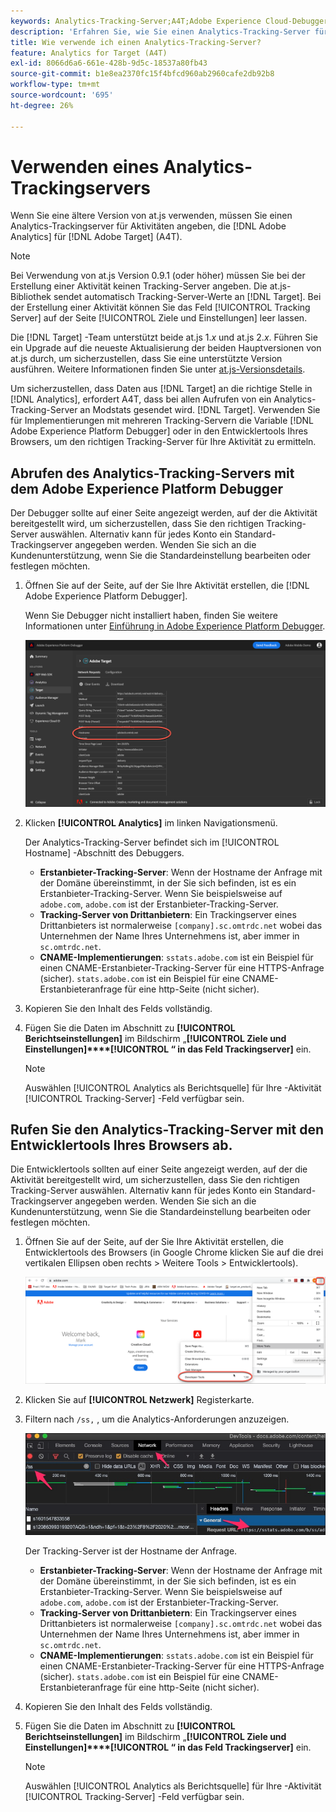 ```yaml
---
keywords: Analytics-Tracking-Server;A4T;Adobe Experience Cloud-Debugger;Adobe Experience Platform-Debugger;Berichtsquelle;Entwicklertools
description: 'Erfahren Sie, wie Sie einen Analytics-Tracking-Server für Aktivitäten angeben, die Analytics für [!DNL Target] (A4T), wenn Sie eine ältere Version von at.js verwenden. '
title: Wie verwende ich einen Analytics-Tracking-Server?
feature: Analytics for Target (A4T)
exl-id: 8066d6a6-661e-428b-9d5c-18537a80fb43
source-git-commit: b1e8ea2370fc15f4bfcd960ab2960cafe2db92b8
workflow-type: tm+mt
source-wordcount: '695'
ht-degree: 26%

---
```


# Verwenden eines Analytics-Trackingservers

Wenn Sie eine ältere Version von at.js verwenden, müssen Sie einen Analytics-Trackingserver für Aktivitäten angeben, die [!DNL Adobe Analytics] für [!DNL Adobe Target] (A4T).

>[!NOTE]
>
>Bei Verwendung von at.js Version 0.9.1 (oder höher) müssen Sie bei der Erstellung einer Aktivität keinen Tracking-Server angeben. Die at.js-Bibliothek sendet automatisch Tracking-Server-Werte an [!DNL Target]. Bei der Erstellung einer Aktivität können Sie das Feld [!UICONTROL Tracking Server] auf der Seite [!UICONTROL Ziele und Einstellungen] leer lassen.
>
>Die [!DNL Target] -Team unterstützt beide at.js 1.*x* und at.js 2.*x*. Führen Sie ein Upgrade auf die neueste Aktualisierung der beiden Hauptversionen von at.js durch, um sicherzustellen, dass Sie eine unterstützte Version ausführen. Weitere Informationen finden Sie unter [at.js-Versionsdetails](https://developer.adobe.com/target/implement/client-side/atjs/target-atjs-versions/).

Um sicherzustellen, dass Daten aus [!DNL Target] an die richtige Stelle in [!DNL Analytics], erfordert A4T, dass bei allen Aufrufen von ein Analytics-Tracking-Server an Modstats gesendet wird. [!DNL Target]. Verwenden Sie für Implementierungen mit mehreren Tracking-Servern die Variable [!DNL Adobe Experience Platform Debugger] oder in den Entwicklertools Ihres Browsers, um den richtigen Tracking-Server für Ihre Aktivität zu ermitteln.

## Abrufen des Analytics-Tracking-Servers mit dem Adobe Experience Platform Debugger

Der Debugger sollte auf einer Seite angezeigt werden, auf der die Aktivität bereitgestellt wird, um sicherzustellen, dass Sie den richtigen Tracking-Server auswählen. Alternativ kann für jedes Konto ein Standard-Trackingserver angegeben werden. Wenden Sie sich an die Kundenunterstützung, wenn Sie die Standardeinstellung bearbeiten oder festlegen möchten.

1. Öffnen Sie auf der Seite, auf der Sie Ihre Aktivität erstellen, die [!DNL Adobe Experience Platform Debugger].

   Wenn Sie Debugger nicht installiert haben, finden Sie weitere Informationen unter [Einführung in Adobe Experience Platform Debugger](https://experienceleague.adobe.com/docs/platform-learn/tutorials/data-ingestion/web-sdk/introduction-to-the-experience-platform-debugger.html?lang=de).

   ![](assets/Screen_DebuggerTrackServ.png)

1. Klicken **[!UICONTROL Analytics]** im linken Navigationsmenü.

   Der Analytics-Tracking-Server befindet sich im [!UICONTROL Hostname] -Abschnitt des Debuggers.

   * **Erstanbieter-Tracking-Server**: Wenn der Hostname der Anfrage mit der Domäne übereinstimmt, in der Sie sich befinden, ist es ein Erstanbieter-Tracking-Server. Wenn Sie beispielsweise auf `adobe.com`, `adobe.com` ist der Erstanbieter-Tracking-Server.
   * **Tracking-Server von Drittanbietern**: Ein Trackingserver eines Drittanbieters ist normalerweise `[company].sc.omtrdc.net` wobei das Unternehmen der Name Ihres Unternehmens ist, aber immer in `sc.omtrdc.net`.
   * **CNAME-Implementierungen**: `sstats.adobe.com` ist ein Beispiel für einen CNAME-Erstanbieter-Tracking-Server für eine HTTPS-Anfrage (sicher). `stats.adobe.com` ist ein Beispiel für eine CNAME-Erstanbieteranfrage für eine http-Seite (nicht sicher).

1. Kopieren Sie den Inhalt des Felds vollständig.

1. Fügen Sie die Daten im Abschnitt zu **[!UICONTROL Berichtseinstellungen]** im Bildschirm „**[!UICONTROL Ziele und Einstellungen]****[!UICONTROL “ in das Feld Trackingserver]** ein.

   >[!NOTE]
   >
   >Auswählen [!UICONTROL Analytics als Berichtsquelle] für Ihre -Aktivität [!UICONTROL Tracking-Server] -Feld verfügbar sein.

## Rufen Sie den Analytics-Tracking-Server mit den Entwicklertools Ihres Browsers ab.

Die Entwicklertools sollten auf einer Seite angezeigt werden, auf der die Aktivität bereitgestellt wird, um sicherzustellen, dass Sie den richtigen Tracking-Server auswählen. Alternativ kann für jedes Konto ein Standard-Trackingserver angegeben werden. Wenden Sie sich an die Kundenunterstützung, wenn Sie die Standardeinstellung bearbeiten oder festlegen möchten.

1. Öffnen Sie auf der Seite, auf der Sie Ihre Aktivität erstellen, die Entwicklertools des Browsers (in Google Chrome klicken Sie auf die drei vertikalen Ellipsen oben rechts > Weitere Tools > Entwicklertools).

   ![Chrome-Entwicklertools](/help/main/c-integrating-target-with-mac/a4t/assets/chrome-dev-tools.png)

1. Klicken Sie auf **[!UICONTROL Netzwerk]** Registerkarte.

1. Filtern nach `/ss,` , um die Analytics-Anforderungen anzuzeigen.

   ![Chrome-Entwicklertools mit /ss-Suche](/help/main/c-integrating-target-with-mac/a4t/assets/chrome-search.png)

   Der Tracking-Server ist der Hostname der Anfrage.

   * **Erstanbieter-Tracking-Server**: Wenn der Hostname der Anfrage mit der Domäne übereinstimmt, in der Sie sich befinden, ist es ein Erstanbieter-Tracking-Server. Wenn Sie beispielsweise auf `adobe.com`, `adobe.com` ist der Erstanbieter-Tracking-Server.
   * **Tracking-Server von Drittanbietern**: Ein Trackingserver eines Drittanbieters ist normalerweise `[company].sc.omtrdc.net` wobei das Unternehmen der Name Ihres Unternehmens ist, aber immer in `sc.omtrdc.net`.
   * **CNAME-Implementierungen**: `sstats.adobe.com` ist ein Beispiel für einen CNAME-Erstanbieter-Tracking-Server für eine HTTPS-Anfrage (sicher). `stats.adobe.com` ist ein Beispiel für eine CNAME-Erstanbieteranfrage für eine http-Seite (nicht sicher).

1. Kopieren Sie den Inhalt des Felds vollständig.

1. Fügen Sie die Daten im Abschnitt zu **[!UICONTROL Berichtseinstellungen]** im Bildschirm „**[!UICONTROL Ziele und Einstellungen]****[!UICONTROL “ in das Feld Trackingserver]** ein.

   >[!NOTE]
   >
   >Auswählen [!UICONTROL Analytics als Berichtsquelle] für Ihre -Aktivität [!UICONTROL Tracking-Server] -Feld verfügbar sein.
